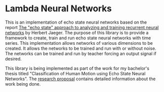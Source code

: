 Lambda Neural Networks
===

This is an implementation of echo state neural networks based on the report [The "echo state" approach to analyzing and training recurrent neural networks](http://minds.jacobs-university.de/sites/default/files/uploads/papers/EchoStatesTechRep.pdf) by Herbert Jaeger. The purpose of this library is to provide a framework to create, train and run echo state neural networks with time series. This implementation allows networks of various dimensions to be created. It allows the networks to be trained and run with or without noise. The networks can be trained and run by teacher forcing an output signal if desired.

This library is being implemented as part of the work for my bachelor's thesis titled "Classification of Human Motion using Echo State Neural Networks". The [research proposal](https://github.com/netogallo/LambdaNN/blob/master/Research%20Proposal.pdf?raw=true) contains detailed information about the work being done.